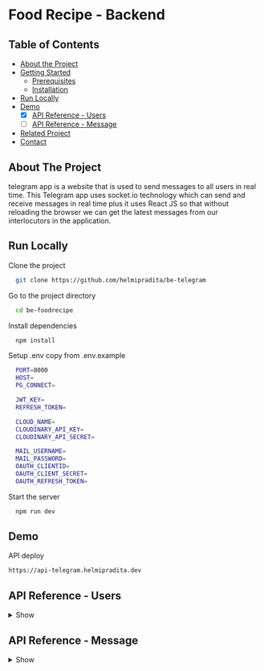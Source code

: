 # Food Recipe - Backend

## Table of Contents

* [About the Project](#about-the-project)
* [Getting Started](#getting-started)
  * [Prerequisites](#prerequisites)
  * [Installation](#installation)
* [Run Locally](https://github.com/helmipradita/be-foodrecipe/edit/main/README.md#run-locally)
* [Demo](https://github.com/helmipradita/be-foodrecipe/edit/main/README.md#demo)
  *  [x] [API Reference - Users](#api-reference---users)
  *  [ ] [API Reference - Message](#api-reference---message)
* [Related Project](#related-project)
* [Contact](#contact)

## About The Project

telegram app is a website that is used to send messages to all users in real time. This Telegram app uses socket.io technology which can send and receive messages in real time plus it uses React JS so that without reloading the browser we can get the latest messages from our interlocutors in the application.

## Run Locally

Clone the project

```bash
  git clone https://github.com/helmipradita/be-telegram
```

Go to the project directory

```bash
  cd be-foodrecipe
```

Install dependencies

```bash
  npm install
```

Setup .env copy from .env.example

```bash
  PORT=8000
  HOST=
  PG_CONNECT=

  JWT_KEY=
  REFRESH_TOKEN=

  CLOUD_NAME=
  CLOUDINARY_API_KEY=
  CLOUDINARY_API_SECRET=

  MAIL_USERNAME=
  MAIL_PASSWORD=
  OAUTH_CLIENTID=
  OAUTH_CLIENT_SECRET=
  OAUTH_REFRESH_TOKEN=
```

Start the server

```bash
  npm run dev
```

## Demo

API deploy 

```bash
https://api-telegram.helmipradita.dev
```

## API Reference - Users

<details>
<summary>Show</summary>
<br>

#### Register

```
  POST /users/register
```

Field body form

| Field      | Type     | Description                     |
| :--------- | :------- | :------------------------------ |
| `name` | `string` | **Required**. name          |
| `email`    | `string` | **Required**. with format email |
| `password` | `string` | **Required**. password          |

Response 200

```json
{
  "success": true,
  "statusCode": 200,
  "data": {
    "email": "helmitest123@gmail.com"
  },
  "message": "register success please check your email"
}
```

#### Login

```
  POST /users/login
```

Field body form

| Field      | Type     | Description                     |
| :--------- | :------- | :------------------------------ |
| `email`    | `string` | **Required**. with format email |
| `password` | `string` | **Required**. password          |

Response 200

```json
{
  "success": true,
  "statusCode": 200,
  "data": {
    "id": "7d31d6e5-acbb-450e-8f81-966b91788b69",
    "username": "Helmi Pradita",
    "email": "helmipraditaa@gmail.com",
    "photo": "https://res.cloudinary.com/dnu5su7ft/image/upload/v1674072858/telegram-app/Group_1233_zwi1oy.png",
    "token": "eyJhbGciOiJIUzI1NiIsInR5cCI6IkpXVCJ9.eyJpZCI6IjdkMzFkNmU1LWFjYmItNDUwZS04ZjgxLTk2NmI5MTc4OGI2OSIsInVzZXJuYW1lIjoiSGVsbWkgUHJhZGl0YSIsImVtYWlsIjoiaGVsbWlwcmFkaXRhYUBnbWFpbC5jb20iLCJpYXQiOjE2NzQ0MzA5NTUsImV4cCI6MTY3NDQzNDU1NX0.DZ0MfjPAL_blE1Hd_c6BQy7Y7kDZxLJZ897FztYRNzc",
    "refreshToken": "eyJhbGciOiJIUzI1NiIsInR5cCI6IkpXVCJ9.eyJpZCI6IjdkMzFkNmU1LWFjYmItNDUwZS04ZjgxLTk2NmI5MTc4OGI2OSIsInVzZXJuYW1lIjoiSGVsbWkgUHJhZGl0YSIsImVtYWlsIjoiaGVsbWlwcmFkaXRhYUBnbWFpbC5jb20iLCJpYXQiOjE2NzQ0MzA5NTUsImV4cCI6MTY3NDUxNzM1NX0.vDJ6FTYxSRV-OyQUG-iperinVnxG1WBdL9BGUFJnAqc"
  },
  "message": "login success"
}
```

#### Edit profile user

```
  PUT /user/profile
```

Field auth

| Field    | Type     | Description                             |
| :------- | :------- | :-------------------------------------- |
| `bearer` | `string` | **Required**. token from response login |

Field body form

| Field      | Type     | Description            |
| :--------- | :------- | :--------------------- |
| `name` | `string` | **Required**. name |
| `email`     | `string` | **Required**. city     |
| `photo`    | `file`   | **Required**. photo    |

Response 200

```json
{
  "success": true,
  "statusCode": 200,
  "data": {
    "id": "7d31d6e5-acbb-450e-8f81-966b91788b69",
    "email": "helmipraditaa@gmail.com",
    "photo": "https://res.cloudinary.com/dnu5su7ft/image/upload/v1674072858/telegram-app/Group_1233_zwi1oy.png"
  },
  "message": "update data users success"
}
```

#### Get all users

```
  GET /users/all
```

Response 200

```json
{
  "success": true,
  "statusCode": 200,
  "data": [
    {
      "id": "c6ccebf5-99dc-4851-b910-4b40075d7739",
      "username": "halo helmi",
      "email": "halo@gmail.com",
      "password": "$2a$10$5xP2gEbwZeJjTKJls8xV3.vhkNwb7Fzbced4hTQwf6bVxgcgvZs4u",
      "photo": "https://res.cloudinary.com/dnu5su7ft/image/upload/v1672552579/default_profile.png"
    },
    {
      "id": "496f43b2-b462-4279-a340-18cbead5a092",
      "username": "Helmi 1",
      "email": "helmi1@gmail.com",
      "password": "$2a$10$qkIckXl/bwtNR71UJjHBzenCur9ZW9Ui7gq6Jif3SS38fCfM6eu6e",
      "photo": "https://res.cloudinary.com/dnu5su7ft/image/upload/v1672552579/default_profile.png"
    },
    {
      "id": "d20daaf7-4f7c-427a-b466-939c3c049db6",
      "username": "heihelmi",
      "email": "heihelmi@gmail.com",
      "password": "$2a$10$mP3LlKY3HDuONX7xiwhBt.DA0rG9k4MlpyziqXP6dERDlSaU6MHLi",
      "photo": "https://res.cloudinary.com/dnu5su7ft/image/upload/v1672552579/default_profile.png"
    },
    {
      "id": "b0230f6f-27d3-4f20-82d5-068ea43da40d",
      "username": "Helmi test",
      "email": "helmitest@gmail.com",
      "password": "$2a$10$sMHDtMGsTpqfWiVyDOICEOIJ12ZUGmty4VlvOYekTmn5HtsAaDvaW",
      "photo": "https://res.cloudinary.com/dnu5su7ft/image/upload/v1672552579/default_profile.png"
    },
    {
      "id": "85e853bc-b097-4a56-912d-7ee05b6bcf5f",
      "username": "Pradita",
      "email": "pradita@gmail.com",
      "password": "$2a$10$sMnkuN8fmCck6j9ZIybzbuV5zeA2RmX9MOCr7w3UB5Pytql9BauLq",
      "photo": "https://res.cloudinary.com/dnu5su7ft/image/upload/v1674072865/telegram-app/Mask_Group_meywk9.png"
    },
    {
      "id": "79ef4609-6f77-4fd8-9582-12dc011c79f5",
      "username": "Rizky",
      "email": "rizky@gmail.com",
      "password": "$2a$10$u8cdWL4UpFEH0nBxZbb9Ue4JnP9qcRSs3M5ogFncFw2Jd4yfR9tBC",
      "photo": "https://res.cloudinary.com/dnu5su7ft/image/upload/v1672552579/default_profile.png"
    },
    {
      "id": "ddeb07d9-e6b3-49ee-8341-4d269c180c0b",
      "username": "Rizky baru",
      "email": "rizkybaru@gmail.com",
      "password": "$2a$10$wCbUI1fhjkrJt7VBk1cdMOMRJp.U/HoJgdPQDVb7ue2Ujg6ya9Hwm",
      "photo": "https://res.cloudinary.com/dnu5su7ft/image/upload/v1672552579/default_profile.png"
    },
    {
      "id": "faae0509-e79a-4329-9bbc-1aa83b55ecae",
      "username": "rizkys",
      "email": "rizkys@gmail.com",
      "password": "$2a$10$j00JpEFrpBmmZdobHPbDI.UfMHc7Udwb768g5D6v1x/u5FTLWeUWa",
      "photo": "https://res.cloudinary.com/dnu5su7ft/image/upload/v1672552579/default_profile.png"
    },
    {
      "id": "0fa90151-8ca9-455a-900f-4534831cd211",
      "username": "Pradita",
      "email": "pradita1@gmail.com",
      "password": "$2a$10$i/qDURkDgou77o8CG3FQc.MSyv3SBqbAHmXHAYI1cQmn2IJ5QVv6C",
      "photo": "https://res.cloudinary.com/dnu5su7ft/image/upload/v1672552579/default_profile.png"
    },
    {
      "id": "e6c45bfb-76bc-4018-aa99-7db30deaab9b",
      "username": "Helmi 2",
      "email": "helmi2@gmail.com",
      "password": "$2a$10$jJ8FGw/M3L/VZU/WTVTrgey9c000FsflsNqVce1IF0A425gwxZZcm",
      "photo": "https://res.cloudinary.com/dnu5su7ft/image/upload/v1672552579/default_profile.png"
    },
    {
      "id": "10421a3d-0d6e-49d0-b8e6-04df33057c36",
      "username": "rizky",
      "email": "rizkysyahputra14045@gmail.com",
      "password": "$2a$10$lFVnCxiNWnhBjDmiv5RO7uE8CYSjFEnHVh0TNP3DlRhgY9TZhqi9u",
      "photo": "https://res.cloudinary.com/dnu5su7ft/image/upload/v1672552579/default_profile.png"
    },
    {
      "id": "548cb5ec-d19d-4cff-bec3-c501f76bb2b4",
      "username": "Hasanah",
      "email": "hasanaharumprimasari@gmail.com",
      "password": "$2a$10$iaZGCUmWIkRP37/VKwwrletHRS41DXGhghV/JBAV67uzJvuZ6xZQO",
      "photo": "https://res.cloudinary.com/dnu5su7ft/image/upload/v1672552579/default_profile.png"
    },
    {
      "id": "a26ed862-4853-457c-9717-34a51f098083",
      "username": "undefined",
      "email": "helmitest123@gmail.com",
      "password": "$2a$10$cgeI8mDXpFkEDYP6CU3cy.vP7Q3.JKSoWsc3t9FcbvcU2A5G1HAsS",
      "photo": "https://res.cloudinary.com/dnu5su7ft/image/upload/v1672552579/default_profile.png"
    },
    {
      "id": "7d31d6e5-acbb-450e-8f81-966b91788b69",
      "username": "undefined",
      "email": "helmipraditaa@gmail.com",
      "password": "$2a$10$Xha272UXuSX9CdfcrXxej.woW3eqZGqlhstEFVghwk/Hb3/AM8G/e",
      "photo": "https://res.cloudinary.com/dnu5su7ft/image/upload/v1674072858/telegram-app/Group_1233_zwi1oy.png"
    }
  ],
  "message": "get all users success"
}
```

#### Get all By id users

```
  GET /users/:id
```

Field auth

| Field    | Type     | Description                             |
| :------- | :------- | :-------------------------------------- |
| `bearer` | `string` | **Required**. token from response login |

Response 200

```json
{
  "success": true,
  "statusCode": 200,
  "data": [
    {
      "id": "c6ccebf5-99dc-4851-b910-4b40075d7739",
      "username": "halo helmi",
      "email": "halo@gmail.com",
      "password": "$2a$10$5xP2gEbwZeJjTKJls8xV3.vhkNwb7Fzbced4hTQwf6bVxgcgvZs4u",
      "photo": "https://res.cloudinary.com/dnu5su7ft/image/upload/v1672552579/default_profile.png"
    },
    {
      "id": "496f43b2-b462-4279-a340-18cbead5a092",
      "username": "Helmi 1",
      "email": "helmi1@gmail.com",
      "password": "$2a$10$qkIckXl/bwtNR71UJjHBzenCur9ZW9Ui7gq6Jif3SS38fCfM6eu6e",
      "photo": "https://res.cloudinary.com/dnu5su7ft/image/upload/v1672552579/default_profile.png"
    },
    {
      "id": "d20daaf7-4f7c-427a-b466-939c3c049db6",
      "username": "heihelmi",
      "email": "heihelmi@gmail.com",
      "password": "$2a$10$mP3LlKY3HDuONX7xiwhBt.DA0rG9k4MlpyziqXP6dERDlSaU6MHLi",
      "photo": "https://res.cloudinary.com/dnu5su7ft/image/upload/v1672552579/default_profile.png"
    },
    {
      "id": "b0230f6f-27d3-4f20-82d5-068ea43da40d",
      "username": "Helmi test",
      "email": "helmitest@gmail.com",
      "password": "$2a$10$sMHDtMGsTpqfWiVyDOICEOIJ12ZUGmty4VlvOYekTmn5HtsAaDvaW",
      "photo": "https://res.cloudinary.com/dnu5su7ft/image/upload/v1672552579/default_profile.png"
    },
    {
      "id": "85e853bc-b097-4a56-912d-7ee05b6bcf5f",
      "username": "Pradita",
      "email": "pradita@gmail.com",
      "password": "$2a$10$sMnkuN8fmCck6j9ZIybzbuV5zeA2RmX9MOCr7w3UB5Pytql9BauLq",
      "photo": "https://res.cloudinary.com/dnu5su7ft/image/upload/v1674072865/telegram-app/Mask_Group_meywk9.png"
    },
    {
      "id": "79ef4609-6f77-4fd8-9582-12dc011c79f5",
      "username": "Rizky",
      "email": "rizky@gmail.com",
      "password": "$2a$10$u8cdWL4UpFEH0nBxZbb9Ue4JnP9qcRSs3M5ogFncFw2Jd4yfR9tBC",
      "photo": "https://res.cloudinary.com/dnu5su7ft/image/upload/v1672552579/default_profile.png"
    },
    {
      "id": "ddeb07d9-e6b3-49ee-8341-4d269c180c0b",
      "username": "Rizky baru",
      "email": "rizkybaru@gmail.com",
      "password": "$2a$10$wCbUI1fhjkrJt7VBk1cdMOMRJp.U/HoJgdPQDVb7ue2Ujg6ya9Hwm",
      "photo": "https://res.cloudinary.com/dnu5su7ft/image/upload/v1672552579/default_profile.png"
    },
    {
      "id": "faae0509-e79a-4329-9bbc-1aa83b55ecae",
      "username": "rizkys",
      "email": "rizkys@gmail.com",
      "password": "$2a$10$j00JpEFrpBmmZdobHPbDI.UfMHc7Udwb768g5D6v1x/u5FTLWeUWa",
      "photo": "https://res.cloudinary.com/dnu5su7ft/image/upload/v1672552579/default_profile.png"
    },
    {
      "id": "0fa90151-8ca9-455a-900f-4534831cd211",
      "username": "Pradita",
      "email": "pradita1@gmail.com",
      "password": "$2a$10$i/qDURkDgou77o8CG3FQc.MSyv3SBqbAHmXHAYI1cQmn2IJ5QVv6C",
      "photo": "https://res.cloudinary.com/dnu5su7ft/image/upload/v1672552579/default_profile.png"
    },
    {
      "id": "e6c45bfb-76bc-4018-aa99-7db30deaab9b",
      "username": "Helmi 2",
      "email": "helmi2@gmail.com",
      "password": "$2a$10$jJ8FGw/M3L/VZU/WTVTrgey9c000FsflsNqVce1IF0A425gwxZZcm",
      "photo": "https://res.cloudinary.com/dnu5su7ft/image/upload/v1672552579/default_profile.png"
    },
    {
      "id": "10421a3d-0d6e-49d0-b8e6-04df33057c36",
      "username": "rizky",
      "email": "rizkysyahputra14045@gmail.com",
      "password": "$2a$10$lFVnCxiNWnhBjDmiv5RO7uE8CYSjFEnHVh0TNP3DlRhgY9TZhqi9u",
      "photo": "https://res.cloudinary.com/dnu5su7ft/image/upload/v1672552579/default_profile.png"
    },
    {
      "id": "548cb5ec-d19d-4cff-bec3-c501f76bb2b4",
      "username": "Hasanah",
      "email": "hasanaharumprimasari@gmail.com",
      "password": "$2a$10$iaZGCUmWIkRP37/VKwwrletHRS41DXGhghV/JBAV67uzJvuZ6xZQO",
      "photo": "https://res.cloudinary.com/dnu5su7ft/image/upload/v1672552579/default_profile.png"
    },
    {
      "id": "a26ed862-4853-457c-9717-34a51f098083",
      "username": "undefined",
      "email": "helmitest123@gmail.com",
      "password": "$2a$10$cgeI8mDXpFkEDYP6CU3cy.vP7Q3.JKSoWsc3t9FcbvcU2A5G1HAsS",
      "photo": "https://res.cloudinary.com/dnu5su7ft/image/upload/v1672552579/default_profile.png"
    }
  ],
  "message": "get all users success"
}
```


</details>

## API Reference - Message

<details>
<summary>Show</summary>
<br>

#### get all recipes

```
  GET /recipes/all
```

Response 200

```json
{
  "success": true,
  "statusCode": 200,
  "data": [
    {
      "id": "825057b5-7f1a-495e-86a0-329e2e9ee94e",
      "title": "Nasi Goreng",
      "ingredients": "Nasi putih, Bawang putih, Minyak Goreng, Penyedap rasa",
      "photo": "http://res.cloudinary.com/dnu5su7ft/image/upload/v1673501227/foodrecipe/gxucm71tmnpsedjlhgcc.jpg",
      "videos": "youtube.com",
      "user_id": "3d3c5f0c-1733-491a-baa6-c5990d1b2eb2",
      "author": "Helmi Pradita pradita",
      "created_at": "tuesday  , 10 January   2023",
      "updated_at": "thursday , 12 January   2023"
    },
    {
      "id": "f3b5229f-2caa-45cd-aa8b-77ade69a7e46",
      "title": "Soto ayam",
      "ingredients": "Bumbu soto instant, ayam goreng di suwir kecil kecil, telur rebus",
      "photo": "http://res.cloudinary.com/dnu5su7ft/image/upload/v1673501269/foodrecipe/u6bi7xhbt7xixhethfcw.jpg",
      "videos": "youtube.com",
      "user_id": "3d3c5f0c-1733-491a-baa6-c5990d1b2eb2",
      "author": "Helmi Pradita pradita",
      "created_at": "tuesday  , 10 January   2023",
      "updated_at": "thursday , 12 January   2023"
    },
    {
      "id": "978dcc2b-f787-44d2-bce8-dd9b6e9ff4d4",
      "title": "Kare ayam",
      "ingredients": "Bumbu kare ayam, minyak goreng, ayam rebus",
      "photo": "http://res.cloudinary.com/dnu5su7ft/image/upload/v1673501316/foodrecipe/kb7awormojvfoasggepx.png",
      "videos": "youtube.com",
      "user_id": "3d3c5f0c-1733-491a-baa6-c5990d1b2eb2",
      "author": "Helmi Pradita pradita",
      "created_at": "tuesday  , 10 January   2023",
      "updated_at": "thursday , 12 January   2023"
    },
    {
      "id": "c79762f0-4dfb-46f3-bd3b-17c62f9ccfb1",
      "title": "Salad ",
      "ingredients": "Tomat, buncis, kentag bawang putih\r\nGula, Garam",
      "photo": "http://res.cloudinary.com/dnu5su7ft/image/upload/v1673501163/foodrecipe/vzdh9u3mixqpoozef08u.png",
      "videos": "youtube.com",
      "user_id": "3d3c5f0c-1733-491a-baa6-c5990d1b2eb2",
      "author": "Helmi Pradita pradita",
      "created_at": "wednesday, 11 January   2023",
      "updated_at": "thursday , 12 January   2023"
    }
  ],
  "message": "get recipes success",
  "pagination": {
    "currentPage": 1,
    "limit": 4,
    "totalData": 9,
    "totalPage": 3
  }
}
```

#### Add recipes

```
  POST /recipes
```

Field auth

| Field   | Type     | Description                            |
| :------ | :------- | :------------------------------------- |
| `bearer` | `string` | **Required**. token from response login        |

Field body form

| Field   | Type     | Description                            |
| :------ | :------- | :------------------------------------- |
| `title` | `string` | **Required**. title        |
| `ingredients`   | `string` | **Required**. ingredients |
| `videos`   | `string` | **Required**. videos |
| `photo`   | `string` | **Required**. photo |

Response 200

```json
{
  "success": true,
  "statusCode": 200,
  "data": {
    "id": "dddfe2ee-3688-4e68-b73f-32bf66661732",
    "title": "Insert baru 7",
    "ingredients": "Tepung terigu",
    "videos": "youtube.com",
    "user_id": "34224357-1a26-4e09-8e97-898a4ad66af9",
    "photo": "http://res.cloudinary.com/dnu5su7ft/image/upload/v1673915955/foodrecipe/rt9fe46qkeqffqebxc0c.jpg"
  },
  "message": "insert recipe success"
}
```

#### Get my recipes

```
  GET /recipes
```
Field auth

| Field   | Type     | Description                            |
| :------ | :------- | :------------------------------------- |
| `bearer` | `string` | **Required**. token from response login        |

Response 200

```json
{
  "success": true,
  "statusCode": 200,
  "data": [
    {
      "id": "dddfe2ee-3688-4e68-b73f-32bf66661732",
      "title": "Insert baru 7",
      "ingredients": "Tepung terigu",
      "photo": "http://res.cloudinary.com/dnu5su7ft/image/upload/v1673915955/foodrecipe/rt9fe46qkeqffqebxc0c.jpg",
      "videos": "youtube.com",
      "user_id": "34224357-1a26-4e09-8e97-898a4ad66af9",
      "author": "Helmi Pradita update",
      "created_at": "tuesday  , 17 January   2023",
      "updated_at": "tuesday  , 17 January   2023"
    }
  ],
  "message": "get data recipes success"
}
```

#### Detail recipes by id

```
  GET /recipes/dddfe2ee-3688-4e68-b73f-32bf66661732
```
Field auth

| Field   | Type     | Description                            |
| :------ | :------- | :------------------------------------- |
| `bearer` | `string` | **Required**. token from response login        |


Response 200

```json
{
  "success": true,
  "statusCode": 200,
  "data": {
    "id": "c79762f0-4dfb-46f3-bd3b-17c62f9ccfb1",
    "title": "Salad ",
    "ingredients": "Tomat, buncis, kentag bawang putih\r\nGula, Garam",
    "photo": "http://res.cloudinary.com/dnu5su7ft/image/upload/v1673501163/foodrecipe/vzdh9u3mixqpoozef08u.png",
    "videos": "youtube.com",
    "user_id": "3d3c5f0c-1733-491a-baa6-c5990d1b2eb2",
    "author": "Helmi Pradita pradita",
    "created_at": "wednesday, 11 January   2023",
    "updated_at": "thursday , 12 January   2023"
  },
  "message": "get data recipes success"
}
```

#### Edit recipes

```
  PUT /recipes/dddfe2ee-3688-4e68-b73f-32bf66661732
```

Field auth

| Field   | Type     | Description                            |
| :------ | :------- | :------------------------------------- |
| `bearer` | `string` | **Required**. token from response login        |

Field body form

| Field   | Type     | Description                            |
| :------ | :------- | :------------------------------------- |
| `title` | `string` | **Required**. title        |
| `ingredients`   | `string` | **Required**. ingredients |
| `videos`   | `string` | **Required**. videos |
| `photo`   | `string` | **Required**. photo |

Field body form

| Field      | Type     | Description                     |
| :--------- | :------- | :------------------------------ |
| `email`    | `string` | **Required**. with format email |
| `password` | `string` | **Required**. password          |

Response 200

```json
{
  "success": true,
  "statusCode": 200,
  "data": {
    "id": "dddfe2ee-3688-4e68-b73f-32bf66661732",
    "title": "Insert baru 1 update1",
    "ingredients": "Tepung update",
    "videos": "youtube.com update",
    "photo": "http://res.cloudinary.com/dnu5su7ft/image/upload/v1673916081/foodrecipe/fyoqygiqegyye7t6stce.jpg"
  },
  "message": "Edit recipe success"
}
```

#### Delete recipes

```
  DELETE /recipes/0a93d647-4318-4c7f-bc00-08549aac80ba
```

Field auth

| Field    | Type     | Description                             |
| :------- | :------- | :-------------------------------------- |
| `bearer` | `string` | **Required**. token from response login |

Response 200

```json
{
  "success": true,
  "statusCode": 200,
  "message": "delete recipe success"
}
```

</details>

